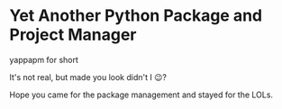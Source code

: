 # Yet Another Python Package and Project Manager

yappapm for short

It's not real, but made you look didn't I 😉? 

Hope you came for the package management and stayed for the LOLs.
